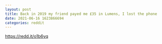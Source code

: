 ```yaml
--- 
layout: post 
title: Back in 2019 my friend payed me £35 in Lumens, I lost the phone until today. Now it's £100, could have been £200 if I found it in Jan/Feb. But oh well, I'm gonna lose it for another 2 years and see what happens. 
date: 2021-06-16 1623866694 
categories: reddit 
--- 
```

https://redd.it/o1b6yq